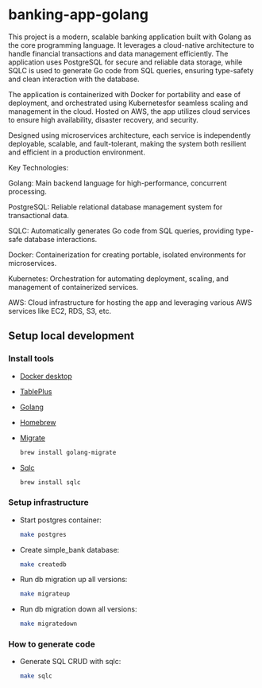 # banking-app-golang

This project is a modern, scalable banking application built with Golang as the core programming language. It leverages a cloud-native architecture to handle financial transactions and data management efficiently. The application uses PostgreSQL for secure and reliable data storage, while SQLC is used to generate Go code from SQL queries, ensuring type-safety and clean interaction with the database.

The application is containerized with Docker for portability and ease of deployment, and orchestrated using Kubernetesfor seamless scaling and management in the cloud. Hosted on AWS, the app utilizes cloud services to ensure high availability, disaster recovery, and security.

Designed using microservices architecture, each service is independently deployable, scalable, and fault-tolerant, making the system both resilient and efficient in a production environment.

Key Technologies:

Golang: Main backend language for high-performance, concurrent processing.

PostgreSQL: Reliable relational database management system for transactional data.

SQLC: Automatically generates Go code from SQL queries, providing type-safe database interactions.

Docker: Containerization for creating portable, isolated environments for microservices.

Kubernetes: Orchestration for automating deployment, scaling, and management of containerized services.

AWS: Cloud infrastructure for hosting the app and leveraging various AWS services like EC2, RDS, S3, etc.

## Setup local development

### Install tools

- [Docker desktop](https://www.docker.com/products/docker-desktop)
- [TablePlus](https://tableplus.com/)
- [Golang](https://golang.org/)
- [Homebrew](https://brew.sh/)
- [Migrate](https://github.com/golang-migrate/migrate/tree/master/cmd/migrate)

  ```bash
  brew install golang-migrate
  ```

- [Sqlc](https://github.com/kyleconroy/sqlc#installation)

  ```bash
  brew install sqlc
  ```

### Setup infrastructure

- Start postgres container:

  ```bash
  make postgres
  ```

- Create simple_bank database:

  ```bash
  make createdb
  ```

- Run db migration up all versions:

  ```bash
  make migrateup
  ```

- Run db migration down all versions:

  ```bash
  make migratedown
  ```

### How to generate code

- Generate SQL CRUD with sqlc:

  ```bash
  make sqlc
  ```